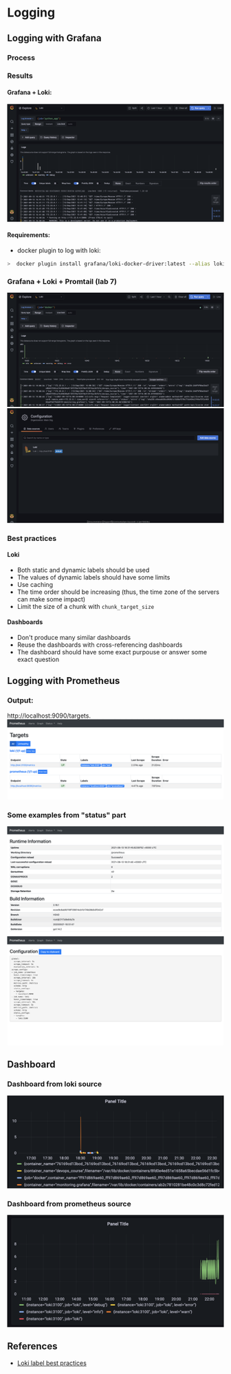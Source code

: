 # Logging
## Logging with Grafana

### Process

### Results
#### Grafana + Loki:
![Grafana dashboard with logs](./media/loki__grafana.png)
#### Requirements:
- docker plugin to log with loki:
```bash
>  docker plugin install grafana/loki-docker-driver:latest --alias loki --grant-all-permissions
```
### Grafana + Loki + Promtail (lab 7)
![Grafana dashboard with logs](./media/loki__grafana__promtail.png)
![Grafana dashboard with logs](./media/loki.png)

### Best practices
    
#### Loki
- Both static and dynamic labels should be used
- The values of dynamic labels should have some limits
- Use caching
- The time order should be increasing (thus, the time zone of the servers can make some impact)
- Limit the size of a chunk with `chunk_target_size`

#### Dashboards
- Don't produce many similar dashboards
- Reuse the dashboards with cross-referencing dashboards
- The dashboard should have some exact purpouse or answer some exact question

## Logging with Prometheus
### Output:
http://localhost:9090/targets.
![The loki and prometheus targets are up](./media/prometheus_start.png)
### Some examples from "status" part
![Runtime and Build information](./media/status1.png)
![Configuration](./media/status2.png)

## Dashboard
### Dashboard from loki source
![Some colorful dots](./media/loki__based.png)
### Dashboard from prometheus source
![Some colorful lines](./media/prometheus__based.png)

## References
- [Loki label best practices](https://grafana.com/docs/loki/latest/best-practices/)
